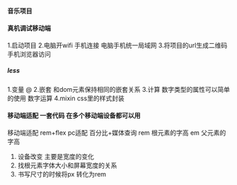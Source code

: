 #### 音乐项目

#### 真机调试移动端
1.启动项目
2.电脑开wifi 手机连接  电脑手机统一局域网
3.将项目的url生成二维码 手机浏览器访问
##### less
1.变量 @
2.嵌套 和dom元素保持相同的嵌套关系
3.计算 数字类型的属性可以简单的使用 数字运算
4.mixin css里的样式封装 

#### 移动端适配 一套代码 在多个移动端设备都可以用
移动端适配  rem+flex
pc适配     百分比+媒体查询
rem 根元素的字高
em 父元素的字高 
1. 设备改变 主要是宽度的变化
2. 找根元素字体大小和屏幕宽度的关系
3. 书写尺寸的时候将px 转化为rem
